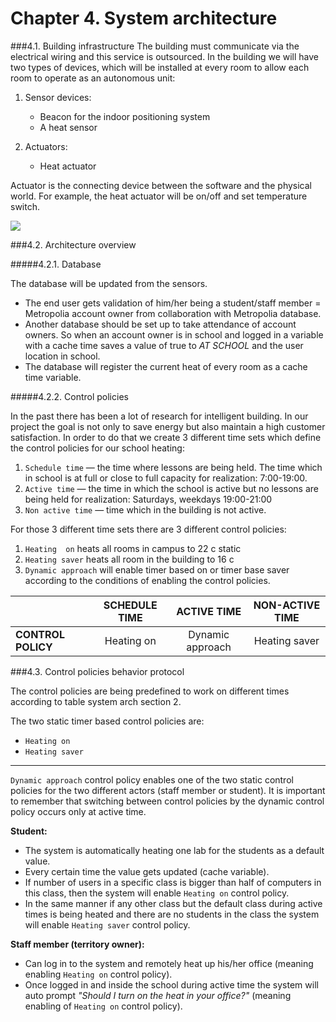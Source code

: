 # Chapter 4. System architecture

###4.1. Building infrastructure
The building must communicate via the electrical wiring and this service is outsourced. In the building we will have two types of devices, which will be installed at every room to allow each room to operate as an autonomous unit:

1.	Sensor devices:
	* Beacon for the indoor positioning system
	* A heat sensor

2.	Actuators:
	* Heat actuator

Actuator is the connecting device between the software and the physical world. For example, the heat actuator will be on/off and set temperature switch.

![](http://users.metropolia.fi/~aidarm/software_engineering/actuator.png)


###4.2. Architecture overview

#####4.2.1. Database

The database will be updated from the sensors.

* The  end user gets validation of him/her being a student/staff member = Metropolia account owner from collaboration with Metropolia database. 
* Another database should be set up to take attendance of account owners. So when an account owner is in school and logged in a variable with a cache time saves a value of true to _AT SCHOOL_ and the user location in school.
* The database will register the current heat of every room as a cache time variable.  

#####4.2.2. Control policies

In the past there has been a lot of research for intelligent building. In our project the goal is not only to save energy but also maintain a high customer satisfaction. In order to do that we create 3 different time sets which define the control policies for our school heating:

1.	`Schedule time` — the time where lessons are being held. The time which in school is at full or close to full capacity for realization: 7:00-19:00.
2.	`Active time` — the time in which the school is active but no lessons are being held  for realization: Saturdays, weekdays 19:00-21:00
3.	`Non active time` — time which in the building is not active.

For those 3 different time sets there are 3 different control policies:

1.	`Heating  on` heats all rooms in campus to 22 c static
2.	`Heating saver` heats all room in the building to 16 c
3.	`Dynamic approach` will enable timer based on or timer base saver according to the conditions of enabling the control policies.

|               | SCHEDULE TIME |   ACTIVE TIME    |  NON-ACTIVE TIME |
| ------------- |:-------------:|:----------------:| :----------------:|
| __CONTROL POLICY__| Heating on    | Dynamic approach |Heating saver |


###4.3. Control policies behavior protocol

The control policies are being predefined to work on different times according to table system arch section 2.

The two static timer based control policies are:
* `Heating on`
* `Heating saver`

---

`Dynamic approach` control policy enables one of the two static control policies for the two different actors (staff member or student). It is important to remember that switching between control policies by the dynamic control policy occurs only at active time.

__Student:__
* The system is automatically heating one lab for the students as a default value.
* Every certain time the value gets updated (cache variable).
* If number of users in a specific class is bigger than half of computers in this class, then the system will enable `Heating on` control policy.
* In the same manner if any other class but the default class during active times is being heated and there are no students in the class the system will enable `Heating saver` control policy.

__Staff member (territory owner):__
* Can log in to the system and remotely heat up his/her office (meaning enabling `Heating on` control policy).
* Once logged in and inside the school during active time the system will auto prompt *"Should I turn on the heat in your office?"* (meaning enabling of `Heating on` control policy).
